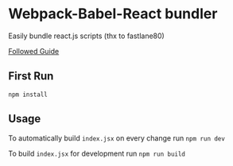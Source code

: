 # Webpack-Babel-React bundler
Easily bundle react.js scripts (thx to fastlane80)

[Followed Guide](https://medium.com/@fastlane80/setup-react-js-with-npm-babel-6-and-webpack-in-under-1-hour-1a714f973506)

## First Run

`npm install`

## Usage

To automatically build `index.jsx` on every change run `npm run dev`

To build `index.jsx` for development run `npm run build`
